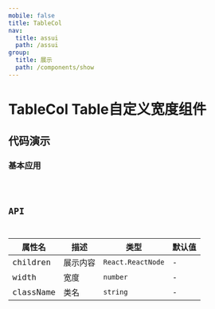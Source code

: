 ```yaml
---
mobile: false
title: TableCol
nav:
  title: assui
  path: /assui
group:
  title: 展示
  path: /components/show
---
```


# TableCol Table自定义宽度组件


## 代码演示
### 基本应用
<code hideActions='["CSB", "EXTERNAL"]' src="./demo/Index.jsx" />

## API
| 属性名    | 描述       | 类型                      | 默认值 |
| --------- | ---------- | ------------------------- | ------ |
| children     | 展示内容 | `React.ReactNode`                       | -      |
| width | 宽度   | `number` | -      |
| className | 类名   | `string` | -      |
